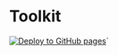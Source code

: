 # Toolkit

[![Deploy to GitHub pages](https://github.com/eliandoran/toolkit/actions/workflows/gh-pages.yml/badge.svg)](https://github.com/eliandoran/toolkit/actions/workflows/gh-pages.yml)`